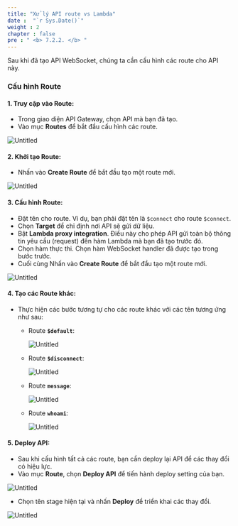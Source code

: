 ```yaml
---
title: "Xử lý API route vs Lambda"
date :  "`r Sys.Date()`" 
weight : 2
chapter : false
pre : " <b> 7.2.2. </b> "
---
```



Sau khi đã tạo API WebSocket, chúng ta cần cấu hình các route cho API này.

### Cấu hình Route

#### 1. **Truy cập vào Route**:
   - Trong giao diện API Gateway, chọn API mà bạn đã tạo.
   - Vào mục **Routes** để bắt đầu cấu hình các route.

   ![Untitled](/images/Websocket%202010bee6f85f4f47ad060a21c29577ca/image%207.png)

#### 2. **Khởi tạo Route**:
   - Nhấn vào **Create Route** để bắt đầu tạo một route mới.

   ![Untitled](/images/Websocket%202010bee6f85f4f47ad060a21c29577ca/image%207.png)

#### 3. **Cấu hình Route**:
   - Đặt tên cho route. Ví dụ, bạn phải đặt tên là `$connect` cho route `$connect`.
   - Chọn **Target** để chỉ định nơi API sẽ gửi dữ liệu.
   - Bật **Lambda proxy integration**. Điều này cho phép API gửi toàn bộ thông tin yêu cầu (request) đến hàm Lambda mà bạn đã tạo trước đó.
   - Chọn hàm thực thi. Chọn hàm WebSocket handler đã được tạo trong bước trước.
   - Cuối cùng Nhấn vào **Create Route** để bắt đầu tạo một route mới.

   ![Untitled](/images/Websocket%202010bee6f85f4f47ad060a21c29577ca/image%208.png)

#### 4. **Tạo các Route khác**:
   - Thực hiện các bước tương tự cho các route khác với các tên tương ứng như sau:

     - Route **`$default`**:

       ![Untitled](/images/Websocket%202010bee6f85f4f47ad060a21c29577ca/image%209.png)

     - Route **`$disconnect`**:

       ![Untitled](/images/Websocket%202010bee6f85f4f47ad060a21c29577ca/image%2010.png)

     - Route **`message`**:

       ![Untitled](/images/Websocket%202010bee6f85f4f47ad060a21c29577ca/image%2011.png)

     - Route **`whoami`**:

       ![Untitled](/images/Websocket%202010bee6f85f4f47ad060a21c29577ca/image%2012.png)

#### 5. **Deploy API**:
   - Sau khi cấu hình tất cả các route, bạn cần deploy lại API để các thay đổi có hiệu lực.
   - Vào mục **Route**, chọn **Deploy API** để tiến hành deploy setting của bạn.

   ![Untitled](/images/Websocket%202010bee6f85f4f47ad060a21c29577ca/image%2013.png)

   - Chọn tên stage hiện tại và nhấn **Deploy** để triển khai các thay đổi.

   ![Untitled](/images/Websocket%202010bee6f85f4f47ad060a21c29577ca/image%2014.png)
